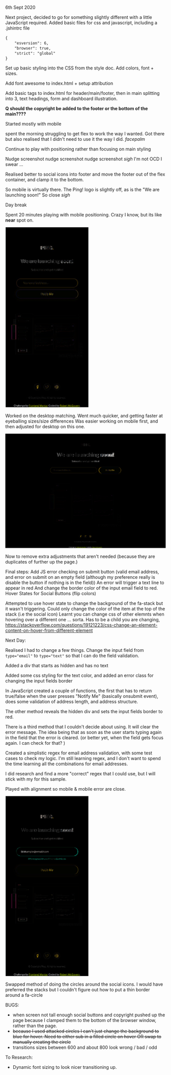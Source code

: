 6th Sept 2020

Next project, decided to go for something slightly different with a little JavaScript required.
Added basic files for css and javascript, including a .jshintrc file

```
{
    "esversion": 6,
    "browser": true,
    "strict": "global"
}
```

Set up basic styling into the CSS from the style doc. Add colors, font + sizes.

Add font awesome to index.html + setup attribution

Add basic tags to index.html for header/main/footer, then in main splitting into 3, text headings, form and dashboard illustration.

__Q should the copyright be added to the footer or the bottom of the main????__

Started mostly with mobile

spent the morning struggling to get flex to work the way I wanted. Got there but also realised that I didn't need to use it the way I did. *facepalm*

Continue to play with positioning rather than focusing on main styling

Nudge screenshot nudge screenshot nudge screenshot *sigh*
I'm not OCD I swear ...

Realised better to social icons into footer and move the footer out of the flex container, and clamp it to the bottom.

So mobile is virtually there. The Ping! logo is slightly off, as is the "We are launching soon!"
So close *sigh*

Day break

Spent 20 minutes playing with mobile positioning. Crazy I know, but its like __near__ spot on.

![mobile difference](mobile-diff.png)

Worked on the desktop matching. Went much quicker, and getting faster at eyeballing sizes/size differences
Was easier working on mobile first, and then adjusted for desktop on this one.

![desktop difference](desktop-diff.png)

Now to remove extra adjustments that aren't needed (because they are duplicates of further up the page.)

Final steps:
Add JS error checking on submit button (valid email address, and error on submit on an empty field (although my preference really is disable the button if nothing is in the field))
    An error will trigger a text line to appear in red
    And change the border color of the input email field to red.
Hover States for Social Buttons (flip colors)

Attempted to use hover state to change the background of the fa-stack but it wasn't triggering. Could only change the color of the item at the top of the stack (i.e the social icon)
Learnt you can change css of other elemnts when hovering over a different one ... sorta. Has to be a child you are changing, https://stackoverflow.com/questions/19121223/css-change-an-element-content-on-hover-from-different-element

Next Day:

Realised I had to change a few things. Change the input field from `type="email"` to `type="text"` so that I can do the field validation.

Added a div that starts as hidden and has no text

Added some css styling for the text color, and added an error class for changing the input fields border

In JavaScript created a couple of functions, the first that has to return true/false when the user presses "Notify Me" (basically onsubmit event), does some validation of address length, and address structure.

The other method reveals the hidden div and sets the input fields border to red.

There is a third method that I couldn't decide about using. It will clear the error message. The idea being that as soon as the user starts typing again in the field that the error is cleared. (or better yet, when the field gets focus again. I can check for that? )

Created a simplistic regex for email address validation, with some test cases to check my logic. I'm still learning regex, and I don't want to spend the time learning all the combinations for email addresses.

I did research and find a more "correct" regex that I could use, but I will stick with my for this sample.

Played with alignment so mobile & mobile error are close.

![mobile difference](mobile-error-diff.png)

Swapped method of doing the circles around the social icons. I would have preferred the stacks but I couldn't figure out how to put a thin border around a fa-circle


BUGS:
* when screen not tall enough social buttons and copyright pushed up the page because I clamped them to the bottom of the browser window, rather than the page. 
* ~~because I used attacked circles I can't just change the background to blue for hover. Need to either sub in a filled circle on hover OR swap to manually creating the circle~~
* transitions sizes between 600 and about 800 look wrong / bad / odd

To Research: 
* Dynamic font sizing to look nicer transitioning up.